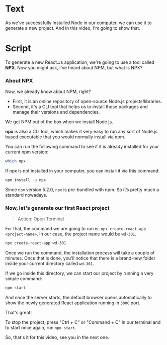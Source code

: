 # Text
As we've successfully installed Node in our computer, we can use it to generate a new project. And in this video, I'm going to show that.

# Script
To generate a new React.Js application, we're going to use a tool called **NPX**. Now you might ask, I've heard about NPM, but what is NPX?

### About NPX
Now, we already know about NPM, right? 
- First, it is an online repository of open-source Node.js projects/libraries.
- Second, it's a CLI tool that helps us to install those packages and manage their versions and dependencies.

We get NPM out of the box when we install Node.js. 

**npx** is also a CLI tool, which makes it very easy to run any sort of Node.js based executable that you would normally install via npm.

You can run the following command to see if it is already installed for your current npm version:
```sh
which npx
```

If npx is not installed in your computer, you can install it via this command:
```sh
npm install -g npx
```

Since `npm` version 5.2.0, `npx` is pre-bundled with npm. So it’s pretty much a standard nowadays.

### Now, let's generate our first React project

> Action: Open Terminal

For that, the command we are going to run is: `npx create-react-app <project-name>`. In our case, the project name would be `wd-301`.

```sh
npx create-react-app wd-301
```

Once we run the command, the installation process will take a couple of minutes. Once that is done, you'll notice that there is a brand-new folder inside your current directory called `wd-301`.

If we go inside this directory, we can start our project by running a very simple command:
```sh
npm start
```

And once the server starts, the default browser opens automatically to show the newly generated React application running in `3000` port.

That's great!

To stop the project, press "Ctrl + C" or "Command + C" in our terminal and to start once again, run `npm start`.

So, that's it for this video, see you in the next one.